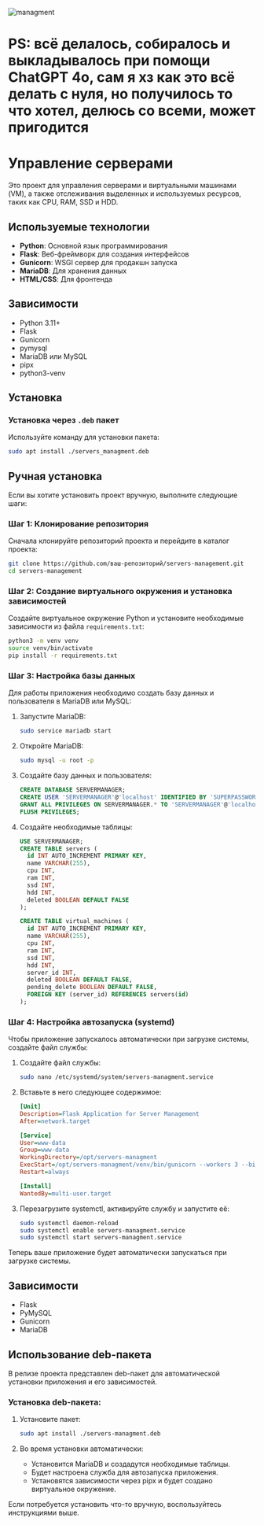 ![managment](https://github.com/user-attachments/assets/424808a6-3c2f-4209-973e-e0f6d268d3a8)

# PS: всё делалось, собиралось и выкладывалось при помощи ChatGPT 4o, сам я хз как это всё делать с нуля, но получилось то что хотел, делюсь со всеми, может пригодится

# Управление серверами

Это проект для управления серверами и виртуальными машинами (VM), а также отслеживания выделенных и используемых ресурсов, таких как CPU, RAM, SSD и HDD.

## Используемые технологии

- **Python**: Основной язык программирования
- **Flask**: Веб-фреймворк для создания интерфейсов
- **Gunicorn**: WSGI сервер для продакшн запуска
- **MariaDB**: Для хранения данных
- **HTML/CSS**: Для фронтенда

## Зависимости

- Python 3.11+
- Flask
- Gunicorn
- pymysql
- MariaDB или MySQL
- pipx
- python3-venv

## Установка

### Установка через `.deb` пакет

Используйте команду для установки пакета:

```bash
sudo apt install ./servers_managment.deb
```


## Ручная установка

Если вы хотите установить проект вручную, выполните следующие шаги:

### Шаг 1: Клонирование репозитория

Сначала клонируйте репозиторий проекта и перейдите в каталог проекта:

```bash
git clone https://github.com/ваш-репозиторий/servers-management.git
cd servers-management
```

### Шаг 2: Создание виртуального окружения и установка зависимостей

Создайте виртуальное окружение Python и установите необходимые зависимости из файла `requirements.txt`:

```bash
python3 -m venv venv
source venv/bin/activate
pip install -r requirements.txt
```

### Шаг 3: Настройка базы данных

Для работы приложения необходимо создать базу данных и пользователя в MariaDB или MySQL:

1. Запустите MariaDB:
   ```bash
   sudo service mariadb start
   ```

2. Откройте MariaDB:
   ```bash
   sudo mysql -u root -p
   ```

3. Создайте базу данных и пользователя:
   ```sql
   CREATE DATABASE SERVERMANAGER;
   CREATE USER 'SERVERMANAGER'@'localhost' IDENTIFIED BY 'SUPERPASSWORD';
   GRANT ALL PRIVILEGES ON SERVERMANAGER.* TO 'SERVERMANAGER'@'localhost';
   FLUSH PRIVILEGES;
   ```

4. Создайте необходимые таблицы:
   ```sql
   USE SERVERMANAGER;
   CREATE TABLE servers (
     id INT AUTO_INCREMENT PRIMARY KEY,
     name VARCHAR(255),
     cpu INT,
     ram INT,
     ssd INT,
     hdd INT,
     deleted BOOLEAN DEFAULT FALSE
   );
   
   CREATE TABLE virtual_machines (
     id INT AUTO_INCREMENT PRIMARY KEY,
     name VARCHAR(255),
     cpu INT,
     ram INT,
     ssd INT,
     hdd INT,
     server_id INT,
     deleted BOOLEAN DEFAULT FALSE,
     pending_delete BOOLEAN DEFAULT FALSE,
     FOREIGN KEY (server_id) REFERENCES servers(id)
   );
   ```

### Шаг 4: Настройка автозапуска (systemd)

Чтобы приложение запускалось автоматически при загрузке системы, создайте файл службы:

1. Создайте файл службы:

   ```bash
   sudo nano /etc/systemd/system/servers-managment.service
   ```

2. Вставьте в него следующее содержимое:

   ```ini
   [Unit]
   Description=Flask Application for Server Management
   After=network.target

   [Service]
   User=www-data
   Group=www-data
   WorkingDirectory=/opt/servers-managment
   ExecStart=/opt/servers-managment/venv/bin/gunicorn --workers 3 --bind 0.0.0.0:80 app:app
   Restart=always

   [Install]
   WantedBy=multi-user.target
   ```

3. Перезагрузите systemctl, активируйте службу и запустите её:

   ```bash
   sudo systemctl daemon-reload
   sudo systemctl enable servers-managment.service
   sudo systemctl start servers-managment.service
   ```

Теперь ваше приложение будет автоматически запускаться при загрузке системы.

## Зависимости

- Flask
- PyMySQL
- Gunicorn
- MariaDB

## Использование deb-пакета

В релизе проекта представлен deb-пакет для автоматической установки приложения и его зависимостей.

### Установка deb-пакета:

1. Установите пакет:
   ```bash
   sudo apt install ./servers-managment.deb
   ```

2. Во время установки автоматически:
   - Установится MariaDB и создадутся необходимые таблицы.
   - Будет настроена служба для автозапуска приложения.
   - Установятся зависимости через pipx и будет создано виртуальное окружение.

Если потребуется установить что-то вручную, воспользуйтесь инструкциями выше.
